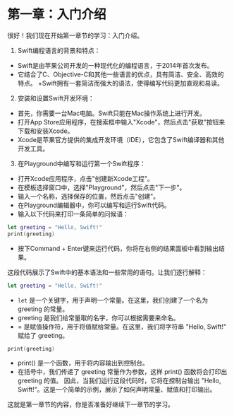 # 第一章：入门介绍

很好！我们现在开始第一章节的学习：入门介绍。

1. Swift编程语言的背景和特点：

+ Swift是由苹果公司开发的一种现代化的编程语言，于2014年首次发布。
+ 它结合了C、Objective-C和其他一些语言的优点，具有简洁、安全、高效的特点。
+Swift拥有一套简洁而强大的语法，使得编写代码更加直观和易读。

2. 安装和设置Swift开发环境：

+ 首先，你需要一台Mac电脑。Swift只能在Mac操作系统上进行开发。
+ 打开App Store应用程序，在搜索框中输入"Xcode"，然后点击"获取"按钮来下载和安装Xcode。
+ Xcode是苹果官方提供的集成开发环境（IDE），它包含了Swift编译器和其他开发工具。

3. 在Playground中编写和运行第一个Swift程序：

+ 打开Xcode应用程序，点击"创建新Xcode工程"。
+ 在模板选择窗口中，选择"Playground"，然后点击"下一步"。
+ 输入一个名称，选择保存的位置，然后点击"创建"。
+ 在Playground编辑器中，你可以编写和运行Swift代码。
+ 输入以下代码来打印一条简单的问候语：
```swift
let greeting = "Hello, Swift!"
print(greeting)
```
+ 按下Command + Enter键来运行代码，你将在右侧的结果面板中看到输出结果。

这段代码展示了Swift中的基本语法和一些常用的语句。让我们逐行解释：

```swift
let greeting = "Hello, Swift!"
```

+ `let` 是一个关键字，用于声明一个常量。在这里，我们创建了一个名为 greeting 的常量。
+ greeting 是我们给常量取的名字，你可以根据需要来命名。
+ = 是赋值操作符，用于将值赋给常量。在这里，我们将字符串 "Hello, Swift!" 赋给了 greeting。

```swift
print(greeting)
```

+ print() 是一个函数，用于将内容输出到控制台。
+ 在括号中，我们传递了 greeting 常量作为参数，这样 print() 函数将会打印出 greeting 的值。
因此，当我们运行这段代码时，它将在控制台输出 "Hello, Swift!"。这是一个简单的示例，展示了如何声明常量、赋值和打印输出。


这就是第一章节的内容，你是否准备好继续下一章节的学习。
